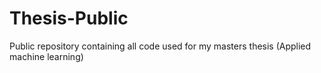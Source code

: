 # Thesis-Public
Public repository containing all code used for my masters thesis (Applied machine learning)
